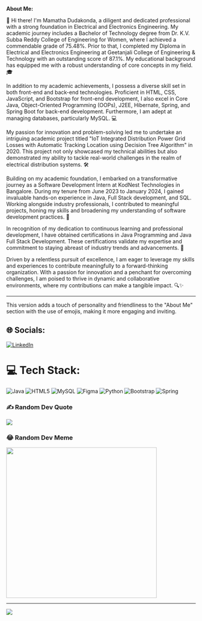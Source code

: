 
**About Me:**

👋 Hi there! I'm Mamatha Dudakonda, a diligent and dedicated professional with a strong foundation in Electrical and Electronics Engineering. My academic journey includes a Bachelor of Technology degree from Dr. K.V. Subba Reddy College of Engineering for Women, where I achieved a commendable grade of 75.48%. Prior to that, I completed my Diploma in Electrical and Electronics Engineering at Geetanjali College of Engineering & Technology with an outstanding score of 87.1%. My educational background has equipped me with a robust understanding of core concepts in my field. 🎓

In addition to my academic achievements, I possess a diverse skill set in both front-end and back-end technologies. Proficient in HTML, CSS, JavaScript, and Bootstrap for front-end development, I also excel in Core Java, Object-Oriented Programming (OOPs), J2EE, Hibernate, Spring, and Spring Boot for back-end development. Furthermore, I am adept at managing databases, particularly MySQL. 💻

My passion for innovation and problem-solving led me to undertake an intriguing academic project titled "IoT Integrated Distribution Power Grid Losses with Automatic Tracking Location using Decision Tree Algorithm" in 2020. This project not only showcased my technical abilities but also demonstrated my ability to tackle real-world challenges in the realm of electrical distribution systems. 🛠️

Building on my academic foundation, I embarked on a transformative journey as a Software Development Intern at KodNest Technologies in Bangalore. During my tenure from June 2023 to January 2024, I gained invaluable hands-on experience in Java, Full Stack development, and SQL. Working alongside industry professionals, I contributed to meaningful projects, honing my skills and broadening my understanding of software development practices. 💼

In recognition of my dedication to continuous learning and professional development, I have obtained certifications in Java Programming and Java Full Stack Development. These certifications validate my expertise and commitment to staying abreast of industry trends and advancements. 🏅

Driven by a relentless pursuit of excellence, I am eager to leverage my skills and experiences to contribute meaningfully to a forward-thinking organization. With a passion for innovation and a penchant for overcoming challenges, I am poised to thrive in dynamic and collaborative environments, where my contributions can make a tangible impact. 🔍✨

---

This version adds a touch of personality and friendliness to the "About Me" section with the use of emojis, making it more engaging and inviting.

## 🌐 Socials:
[![LinkedIn](https://img.shields.io/badge/LinkedIn-%230077B5.svg?logo=linkedin&logoColor=whit)]( https://www.linkedin.com/in/mamatha-d-359b4b24a/)
# 💻 Tech Stack:
![Java](https://img.shields.io/badge/java-%23ED8B00.svg?style=for-the-badge&logo=openjdk&logoColor=white) ![HTML5](https://img.shields.io/badge/html5-%23E34F26.svg?style=for-the-badge&logo=html5&logoColor=white) ![MySQL](https://img.shields.io/badge/mysql-%2300000f.svg?style=for-the-badge&logo=mysql&logoColor=white) ![Figma](https://img.shields.io/badge/figma-%23F24E1E.svg?style=for-the-badge&logo=figma&logoColor=white) ![Python](https://img.shields.io/badge/python-3670A0?style=for-the-badge&logo=python&logoColor=ffdd54) ![Bootstrap](https://img.shields.io/badge/bootstrap-%238511FA.svg?style=for-the-badge&logo=bootstrap&logoColor=white) ![Spring](https://img.shields.io/badge/spring-%236DB33F.svg?style=for-the-badge&logo=spring&logoColor=white)

### ✍️ Random Dev Quote
![](https://quotes-github-readme.vercel.app/api?type=vetical&theme=radical)



### 😂 Random Dev Meme
<img src='https://randommeme-five.vercel.app/' style="height: 400px;"/>

---
[![](https://visitcount.itsvg.in/api?id=kaifk2&icon=0&color=0)](https://visitcount.itsvg.in)

<!-- Proudly created with GPRM ( https://gprm.itsvg.in ) -->
